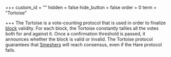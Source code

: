 +++
custom_id = ""
hidden = false
hide_button = false
order = 0
term = "Tortoise"

+++
The Tortoise is a vote-counting protocol that is used in order to finalize [block](#term:block) validity. For each block, the Tortoise constantly tallies all the votes both for and against it. Once a confirmation threshold is passed, it announces whether the block is valid or invalid. The Tortoise protocol guarantees that [Smeshers](#term:smesher) will reach consensus, even if the Hare protocol fails. 
